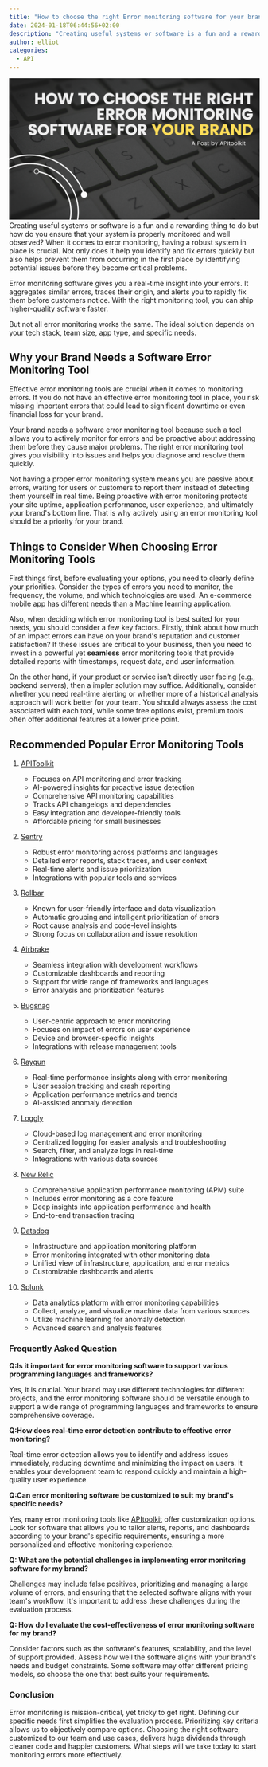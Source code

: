 ```yaml
---
title: "How to choose the right Error monitoring software for your brand"
date: 2024-01-18T06:44:56+02:00
description: "Creating useful systems or software is a fun and a rewarding thing to do but how do you ensure that your system is properly monitored and well observed?"
author: elliot
categories:
  - API
---
```

![How to choose the right Error monitoring software for your brand](./How%20to%20choose%20the%20right%20Error%20monitoring%20software%20for%20your%20brand.png)
Creating useful systems or software is a fun and a rewarding thing to do but how do you ensure that your system is properly monitored and well observed?
When it comes to error monitoring, having a robust system in place is crucial. Not only does it help you identify and fix errors quickly but also helps prevent them from occurring in the first place by identifying potential issues before they become critical problems. 

Error monitoring software gives you a  real-time insight into your errors. It aggregates similar errors, traces their origin, and alerts you to rapidly fix them before customers notice. With the right monitoring tool, you can ship higher-quality software faster. 

But not all error monitoring works the same. The ideal solution depends on your tech stack, team size, app type, and specific needs. 

## Why your Brand Needs a Software Error Monitoring Tool
Effective error monitoring tools are crucial when it comes to monitoring errors. If you do not have an effective error monitoring tool in place, you risk missing important errors that could lead to significant downtime or even financial loss for your brand. 

Your brand needs a software error monitoring tool because such a tool allows you to actively monitor for errors and be proactive about addressing them before they cause major problems. The right error monitoring tool gives you visibility into issues and helps you diagnose and resolve them quickly. 

Not having a proper error monitoring system means you are passive about errors, waiting for users or customers to report them instead of detecting them yourself in real time. Being proactive with error monitoring protects your site uptime, application performance, user experience, and ultimately your brand's bottom line. That is why actively using an error monitoring tool should be a priority for your brand.


## Things to Consider When Choosing Error Monitoring Tools
First things first, before evaluating your options, you need to clearly define your priorities. Consider the types of errors you need to monitor, the frequency, the volume, and which technologies are used. An e-commerce mobile app has different needs than a Machine learning application.

Also, when deciding which error monitoring tool is best suited for your needs, you should consider a few key factors. Firstly, think about how much of an impact errors can have on your brand's reputation and customer satisfaction? If these issues are critical to your business, then you need to invest in a powerful yet **seamless** error monitoring tools that provide detailed reports with timestamps, request data, and user information. 

On the other hand, if your product or service isn’t directly user facing (e.g., backend servers), then a impler solution may suffice. Additionally, consider whether you need real-time alerting or whether more of a historical analysis approach will work better for your team. You should always assess the cost associated with each tool, while some free options exist, premium tools often offer additional features at a lower price point.
## Recommended Popular Error Monitoring Tools

1. [APIToolkit](https://apitoolkit.io/)

    * Focuses on API monitoring and error tracking
    * AI-powered insights for proactive issue detection
    * Comprehensive API monitoring capabilities
    * Tracks API changelogs and dependencies
    * Easy integration and developer-friendly tools
    * Affordable pricing for small businesses

2. [Sentry](https://sentry.io/)

    * Robust error monitoring across platforms and languages
    * Detailed error reports, stack traces, and user context
    * Real-time alerts and issue prioritization
    * Integrations with popular tools and services

3. [Rollbar](https://rollbar.com/)

    * Known for user-friendly interface and data visualization
    * Automatic grouping and intelligent prioritization of errors
    * Root cause analysis and code-level insights
    * Strong focus on collaboration and issue resolution

4. [Airbrake](https://airbrake.io/)

    * Seamless integration with development workflows
    * Customizable dashboards and reporting
    * Support for wide range of frameworks and languages
    * Error analysis and prioritization features

5. [Bugsnag](https://www.bugsnag.com/)

    * User-centric approach to error monitoring
    * Focuses on impact of errors on user experience
    * Device and browser-specific insights
    * Integrations with release management tools

6. [Raygun](https://raygun.com/)

    * Real-time performance insights along with error monitoring
    * User session tracking and crash reporting
    * Application performance metrics and trends
    * AI-assisted anomaly detection

7. [Loggly](https://www.loggly.com/)

    * Cloud-based log management and error monitoring
    * Centralized logging for easier analysis and troubleshooting
    * Search, filter, and analyze logs in real-time
    * Integrations with various data sources

8. [New Relic](https://newrelic.com/)

    * Comprehensive application performance monitoring (APM) suite
    * Includes error monitoring as a core feature
    * Deep insights into application performance and health
    * End-to-end transaction tracing

9. [Datadog](https://www.datadoghq.com/)

    * Infrastructure and application monitoring platform
    * Error monitoring integrated with other monitoring data
    * Unified view of infrastructure, application, and error metrics
    * Customizable dashboards and alerts

10. [Splunk](https://www.splunk.com/)

    * Data analytics platform with error monitoring capabilities
    * Collect, analyze, and visualize machine data from various sources
    * Utilize machine learning for anomaly detection
    * Advanced search and analysis features

###  Frequently Asked Question

**Q:Is it important for error monitoring software to support various programming languages and frameworks?**

Yes, it is crucial. Your brand may use different technologies for different projects, and the error monitoring software should be versatile enough to support a wide range of programming languages and frameworks to ensure comprehensive coverage.

**Q:How does real-time error detection contribute to effective error monitoring?**

Real-time error detection allows you to identify and address issues immediately, reducing downtime and minimizing the impact on users. It enables your development team to respond quickly and maintain a high-quality user experience.

**Q:Can error monitoring software be customized to suit my brand's specific needs?**

Yes, many error monitoring tools like [APItoolkit](https://apitoolkit.io/) offer customization options. Look for software that allows you to tailor alerts, reports, and dashboards according to your brand's specific requirements, ensuring a more personalized and effective monitoring experience.

**Q: What are the potential challenges in implementing error monitoring software for my brand?**

Challenges may include false positives, prioritizing and managing a large volume of errors, and ensuring that the selected software aligns with your team's workflow. It's important to address these challenges during the evaluation process.

**Q: How do I evaluate the cost-effectiveness of error monitoring software for my brand?**

Consider factors such as the software's features, scalability, and the level of support provided. Assess how well the software aligns with your brand's needs and budget constraints. Some software may offer different pricing models, so choose the one that best suits your requirements.

### Conclusion
Error monitoring is mission-critical, yet tricky to get right. Defining our specific needs first simplifies the evaluation process. Prioritizing key criteria allows us to objectively compare options. Choosing the right software, customized to our team and use cases, delivers huge dividends through cleaner code and happier customers. What steps will we take today to start monitoring errors more effectively.



